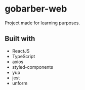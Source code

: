# gobarber-web
 Project made for learning purposes.

## Built with
- ReactJS
- TypeScript
- axios
- styled-components
- yup
- jest
- unform
